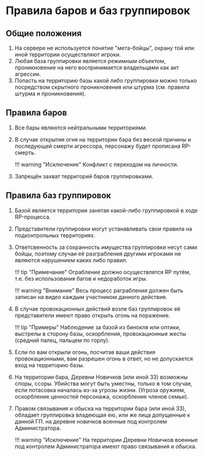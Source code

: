 # Правила баров и баз группировок

## Общие положения
1. На сервере не используется понятие "мета-бойцы", охрану той или иной территории осуществляют игроки.
2. Любая база группировки является режимным объектом, проникновение на него воспринимается владельцами как акт агрессии.
3. Попасть на территорию базы какой либо группировки можно только посредством скрытного проникновения или штурма (см. правила штурма и проникновения).

## Правила баров

1. Все бары являются нейтральными территориями.
2. В случае открытия огня на территории бара без веской причины и последующей смерти агрессора, персонажу будет прописана RP-смерть.  
    
    !!! warning "Исключение"
        Конфликт с переходом на личности.

3. Запрещён захват территорий баров группировками.

## Правила баз группировок 

1. Базой является территория занятая какой-либо группировкой в ходе RP-процесса.
2. Представители группировки могут устанавливать свои правила на подконтрольных территориях. 
3. Ответсвенность за сохранность имущества группировки несут сами бойцы, поэтому случаи её разграбления другими игроками не являются нарушением каких либо правил.

    !!! tip "Примечание"
        Ограбление должно осуществлятся RP путём, т.е. без использования багов и недоработок игры. 

    !!! warning "Внимание"
        Весь процесс раграбления должен быть записан на видео каждым участником данного действия.
         
4. В случае провокационных действий возле баз группировок её представители имеют право открыть огонь на поражение.
 
    !!! tip "Примеры"
        Наблюдение за базой из бинокля или оптики, выстрелы в сторону базы, оскорбления, провокационные жесты (средний палец, пальцем по горлу).

5. Если по вам открыли огонь, посчитав ваши действия провокационными, вам разрешен огонь в ответ, но не допускается вход на территорию базы.



6. На территории бара, Деревни Новичков (или иной ЗЗ) возможны споры, ссоры. Убийства могут быть уместны, только в том случае, если потасовка началась из-за угрозы жизни. (Угроза оружием, оскорбление ценностей персонажа, оскорбление членов семьи).
7. Правом связывания и обыска на территории бара (или иной ЗЗ), обладает группировка владеющая ею, или же лица допущенные к данной ГП. на деревне новичков военные под контролем Администратора.

    !!! warning "Исключение"
        На территории Деревни Новичков военные под контролем Администратора имеют право связывания и обыска.
